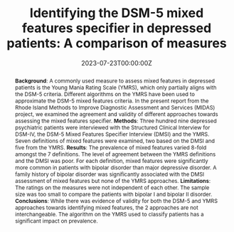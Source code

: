 ---
abstract: "**Background**: A commonly used measure to assess mixed features in depressed patients is the Young Mania Rating
  Scale (YMRS), which only partially aligns with the DSM-5 criteria. Different algorithms on the YMRS have been
  used to approximate the DSM-5 mixed features criteria. In the present report from the Rhode Island Methods to
  Improve Diagnostic Assessment and Services (MIDAS) project, we examined the agreement and validity of
  different approaches towards assessing the mixed features specifier.
  
  **Methods**: Three hundred nine depressed psychiatric patients were interviewed with the Structured Clinical
  Interview for DSM-IV, the DSM-5 Mixed Features Specifier Interview (DMSI) and the YMRS. Seven definitions of
  mixed features were examined, two based on the DMSI and five from the YMRS.
  
  **Results**: The prevalence of mixed features varied 8-fold amongst the 7 definitions. The level of agreement between
  the YMRS definitions and the DMSI was poor. For each definition, mixed features were significantly more
  common in patients with bipolar disorder than major depressive disorder. A family history of bipolar disorder
  was significantly associated with the DMSI assessment of mixed features but none of the YMRS approaches.
  
  **Limitations**: The ratings on the measures were not independent of each other. The sample size was too small to
  compare the patients with bipolar I and bipolar II disorder.
  
  **Conclusions**: While there was evidence of validity for both the DSM-5 and YMRS approaches towards identifying
  mixed features, the 2 approaches are not interchangeable. The algorithm on the YMRS used to classify patients
  has a significant impact on prevalence."
authors:
- Mark Zimmerman
- admin
date: "2023-07-23T00:00:00Z"
doi: "https://doi.org/10.1016/j.jad.2023.07.102"
featured: false
image:
  focal_point: ""
  preview_only: false
projects: []
publication: In *Journal of Affective Disorders*
publication_short: ""
publication_types:
- "2"
publishDate: "2023-07-23T00:00:00Z"
summary: ""
title: "Identifying the DSM-5 mixed features specifier in depressed patients: A comparison of measures"
url_pdf: ""
---
